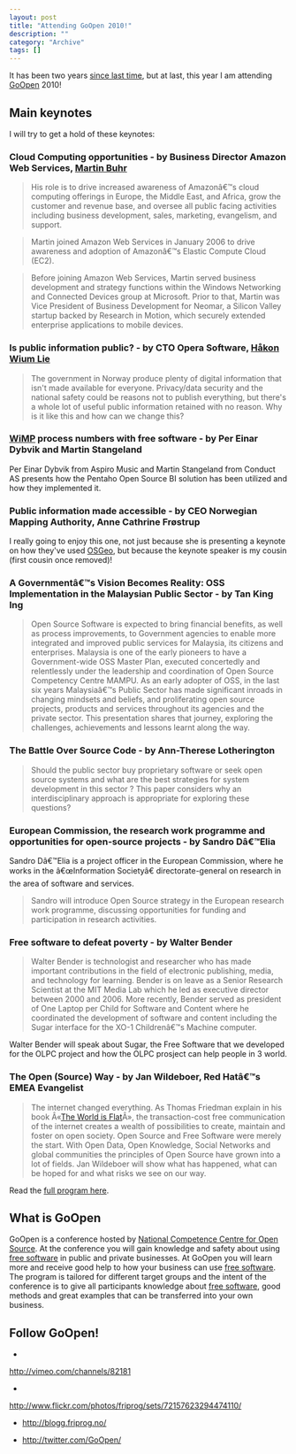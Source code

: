```yaml
--- 
layout: post 
title: "Attending GoOpen 2010!"
description: ""
category: "Archive"
tags: []
---  
```

It has been two years <a href="http://phun-ky.net/2008/03/attending-goopen-2008">since last time</a>, but at last, this year I am attending <a href="http://www.goopen.no">GoOpen</a> 2010! 

## Main keynotes


I will try to get a hold of these keynotes:

### Cloud Computing opportunities - by Business Director Amazon Web Services, <a href="http://lu.linkedin.com/in/martinbuhr">Martin Buhr</a>


> His role is to drive increased awareness of Amazonâ€™s cloud computing offerings in Europe, the Middle East, and Africa, grow the customer and revenue base, and oversee all public facing activities including business development, sales, marketing, evangelism, and support.

> Martin joined Amazon Web Services in January 2006 to drive awareness and adoption of Amazonâ€™s Elastic Compute Cloud (EC2).

> Before joining Amazon Web Services, Martin served business development and strategy functions within the Windows Networking and Connected Devices group at Microsoft. Prior to that, Martin was Vice President of Business Development for Neomar, a Silicon Valley startup backed by Research in Motion, which securely extended enterprise applications to mobile devices.


### Is public information public? - by CTO Opera Software, <a href="http://people.opera.com/howcome/">H&aring;kon Wium Lie</a>


> The government in Norway produce plenty of digital information that isn't made available for everyone. Privacy/data security and the national safety could be reasons not to publish everything, but there's a whole lot of useful public information retained with no reason. Why is it like this and how can we change this?


### <a href="http://wimp.no/">WiMP</a> process numbers with free software - by Per Einar Dybvik and Martin Stangeland


Per Einar Dybvik from Aspiro Music and Martin Stangeland from Conduct AS presents how the Pentaho Open Source BI solution has been utilized and how they implemented it.

### Public information made accessible - by CEO Norwegian Mapping Authority, Anne Cathrine Fr&oslash;strup


I really going to enjoy this one, not just because she is presenting a keynote on how they've used <a href="http://www.osgeo.org/">OSGeo</a>, but because the keynote speaker is my cousin (first cousin once removed)!

### A Governmentâ€™s Vision Becomes Reality: OSS Implementation in the Malaysian Public Sector - by Tan King Ing


> Open Source Software is expected to bring financial benefits, as well as process improvements, to Government agencies to enable more integrated and improved public services for Malaysia, its citizens and enterprises. Malaysia is one of the early pioneers to have a Government-wide OSS Master Plan, executed concertedly and relentlessly under the leadership and coordination of Open Source Competency Centre MAMPU. As an early adopter of OSS, in the last six years Malaysiaâ€™s Public Sector has made significant inroads in changing mindsets and beliefs, and proliferating open source projects, products and services throughout its agencies and the private sector. This presentation shares that journey, exploring the challenges, achievements and lessons learnt along the way.


### The Battle Over Source Code - by Ann-Therese Lotherington


> Should the public sector buy proprietary software or seek open source systems and what are the best strategies for system development in this sector ? This paper considers why an interdisciplinary approach is appropriate for exploring these questions?


### European Commission, the research work programme and opportunities for open-source projects - by Sandro Dâ€™Elia


Sandro Dâ€™Elia is a project officer in the European Commission, where he works in the â€œInformation Societyâ€ directorate-general on research in the area of software and services.
> Sandro will introduce Open Source strategy in the European research work programme, discussing opportunities for funding and participation in research activities.


### Free software to defeat poverty - by Walter Bender

> Walter Bender is technologist and researcher who has made important contributions in the field of electronic publishing, media, and technology for learning. Bender is on leave as a Senior Research Scientist at the MIT Media Lab which he led as executive director between 2000 and 2006. More recently, Bender served as president of One Laptop per Child for Software and Content where he coordinated the development of software and content including the Sugar interface for the XO-1 Childrenâ€™s Machine computer.

 

Walter Bender will speak about Sugar, the Free Software that we developed for the OLPC project and how the OLPC prosject can help people in 3 world.


### The Open (Source) Way - by Jan Wildeboer, Red Hatâ€™s EMEA Evangelist

> The internet changed everything. As Thomas Friedman explain in his book Â«<a href="http://en.wikipedia.org/wiki/The_World_Is_Flat">The World is Flat</a>Â», the transaction-cost free communication of the internet creates a wealth of possibilities to create, maintain and foster on open society. Open Source and Free Software were merely the start. With Open Data, Open Knowledge, Social Networks and global communities the principles of Open Source have grown into a lot of fields. Jan Wildeboer will show what has happened, what can be hoped for and what risks we see on our way.


Read the <a href="http://www.goopen.no/program/">full program here</a>.



## What is GoOpen


GoOpen is a conference hosted by <a href="http://blogg.friprog.no/">National Competence Centre for Open Source</a>. At the conference you will gain knowledge and safety about using <a href="http://www.gnu.org/philosophy/free-sw.html">free software</a> in public and private businesses. At GoOpen you will learn more and receive good help to how your business can use <a href="http://www.gnu.org/philosophy/free-sw.html">free software</a>.
The program is tailored for different target groups and the intent of the conference is to give all participants knowledge about <a href="http://www.gnu.org/philosophy/free-sw.html">free software</a>, good methods and great examples that can be transferred into your own business.

## Follow GoOpen!


  * 
   <a href="http://vimeo.com/channels/82181">http://vimeo.com/channels/82181</a>
  
  * 
   <a href="http://www.flickr.com/photos/friprog/sets/72157623294474110/">http://www.flickr.com/photos/friprog/sets/72157623294474110/</a>
     
 * 
   <a href="http://blogg.friprog.no/">http://blogg.friprog.no/</a>
     
 * 
   <a href="http://twitter.com/GoOpen/">http://twitter.com/GoOpen/</a>
     
